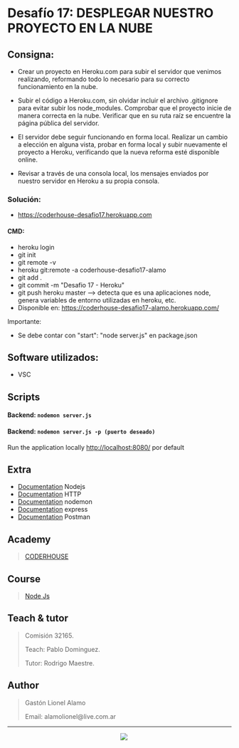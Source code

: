 # Desafío 17: DESPLEGAR NUESTRO PROYECTO EN LA NUBE

## Consigna:

- Crear un proyecto en Heroku.com para subir el servidor que venimos realizando, reformando todo lo necesario para su correcto funcionamiento en la nube.

- Subir el código a Heroku.com, sin olvidar incluir el archivo .gitignore para evitar subir los node_modules. Comprobar que el proyecto inicie de manera correcta en la nube. Verificar que en su ruta raíz se encuentre la página pública del servidor.

- El servidor debe seguir funcionando en forma local. Realizar un cambio a elección en alguna vista, probar en forma local y subir nuevamente el proyecto a Heroku, verificando que la nueva reforma esté disponible online.

- Revisar a través de una consola local, los mensajes enviados por nuestro servidor en Heroku a su propia consola.

### Solución:

- https://coderhouse-desafio17.herokuapp.com

#### CMD:

- heroku login
- git init
- git remote -v
- heroku git:remote -a coderhouse-desafio17-alamo
- git add .
- git commit -m "Desafio 17 - Heroku"
- git push heroku master --> detecta que es una aplicaciones node, genera variables de entorno utilizadas en heroku, etc.
- Disponible en: https://coderhouse-desafio17-alamo.herokuapp.com/

Importante:

- Se debe contar con "start": "node server.js" en package.json

## Software utilizados:

- VSC

## Scripts

#### Backend: `nodemon server.js`

#### Backend: `nodemon server.js -p (puerto deseado)`

Run the application locally
[http://localhost:8080/](http://localhost:8080/) por default

## Extra

- [Documentation](https://nodejs.org/es/) Nodejs
- [Documentation](https://es.wikipedia.org/wiki/Protocolo_de_transferencia_de_hipertexto) HTTP
- [Documentation](https://www.npmjs.com/package/nodemon) nodemon
- [Documentation](https://expressjs.com/es/) express
- [Documentation](https://www.postman.com) Postman

## Academy

> [CODERHOUSE](https://www.coderhouse.com)

## Course

> [Node Js](https://www.coderhouse.com/online/carrera-online-desarrollo-fullstack)

## Teach & tutor

> <p>Comisión 32165.</p>
> <p>Teach: Pablo Dominguez.</p>
> <p>Tutor: Rodrigo Maestre.</p>

## Author

> <p>Gastón Lionel Alamo </p>
> <p>Email: alamolionel@live.com.ar </p>

---

<p align='center'>
&nbsp;&nbsp;&nbsp;&nbsp;
  <a href="https://www.linkedin.com/in/gaston-alamo-44b450212/"><img src="https://img.shields.io/badge/linkedin-%230077B5.svg?&style=for-the-badge&logo=linkedin&logoColor=white" /></a>
</p>
